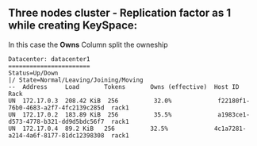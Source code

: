 ## Three nodes cluster - Replication factor as 1 while creating KeySpace:

In this case the **Owns** Column split the owneship

```
Datacenter: datacenter1
=======================
Status=Up/Down
|/ State=Normal/Leaving/Joining/Moving
--  Address     Load       Tokens       Owns (effective)  Host ID                               Rack
UN  172.17.0.3  208.42 KiB  256          32.0%             f22180f1-76b0-4683-a2f7-4fc2139c285d  rack1
UN  172.17.0.2  183.89 KiB  256          35.5%             a1983ce1-d573-4778-b321-dd9d5bdc56f7  rack1
UN  172.17.0.4  89.2 KiB   256          32.5%             4c1a7281-a214-4a6f-8177-81dc12398308  rack1

```
